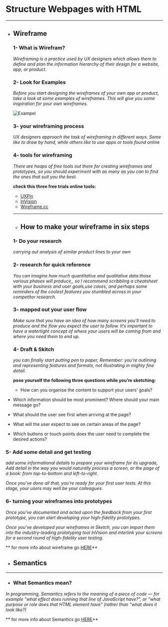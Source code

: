 # Structure Webpages with HTML
---------------------------------
- ## **Wireframe**


  ### 1- What is Wirefram?

  *Wireframing is a practice used by UX designers which allows them to define and plan the information hierarchy of their design for a website, app, or product.*

  ### 2- Look for Examples 

   *Before you start designing the wireframes of your own app or product, take a look at some examples of wireframes. This will give you some inspiration for your own wireframes.*


   ![Exampel](https://d33wubrfki0l68.cloudfront.net/dbb80f2f6a5dafa25f702ad00bc429057fb59cec/52716/en/blog/uploads/versions/samuel-student-wireframe---x----972-715x---.png)

   ### 3- your wireframing process

   *UX designers approach the task of wireframing in different ways. Some like to draw by hand, while others like to use apps or tools found online*

   ### 4- tools for wireframing

   *There are heaps of free tools out there for creating wireframes and prototypes, so you should experiment with as many as you can to find the ones that suit you the best.*

   **check this three free trials online tools:**
   - [UXPin](https://www.uxpin.com/)
   - [InVision](https://www.invisionapp.com/)
   - [Wireframe.cc](https://wireframe.cc/)

   -------------

   - ## **How to make your wireframe in six steps**


   ### 1- Do your research

   *carrying out analysis of similar product lines to your own*

   ### 2- research for quick reference
   
  *You can imagine how much quantitative and qualitative data those various phases will produce,, so I recommend scribbling a cheatsheet with your business and user goals,use cases, and perhaps some reminders of the coolest features you stumbled across in your competitor research.*

  ### 3- mapped out your user flow

  *Make sure that you have an idea of how many screens you’ll need to produce and the flow you expect the user to follow. It’s important to have a watertight concept of where your users will be coming from  and where you need them to end up.*

  ### 4- Draft & Skitch 

  *you can finally start putting pen to paper, Remember: you’re outlining and representing features and formats, not illustrating in mighty fine detail.*

  **pose yourself the following three questions while you’re sketching:**
  
  - How can you organise the content to support your users’ goals?
- Which information should be most prominent? Where should your main message go? 
- What should the user see first when arriving at the page?
- What will the user expect to see on certain areas of the page?
- Which buttons or touch points does the user need to complete the desired actions?

### 5- Add some detail and get testing

*add some informational details to prepare your wireframe for its upgrade, Add detail in the way you would naturally process a screen, or the page of a book: from top-to-bottom and left-to-right.*

*Once you’ve done all that, you’re ready for your first user tests. At this stage, your users may well be your colleagues.*

### 6- turning your wireframes into prototypes

*Once you’ve documented and acted upon the feedback from your first prototype, you can start developing your high-fidelity prototypes.*

*Once you’ve developed your wireframes in Sketch, you can import them into the industry-leading prototyping tool InVision and interlink your screens for a second round of high-fidelity user testing.*

** for more info about wireframe go [HERE](https://careerfoundry.com/en/blog/ux-design/how-to-create-your-first-wireframe/)**

- ## **Semantics**
-----

- ###  What Semantics mean?

*In programming, Semantics refers to the meaning of a piece of code — for example "what effect does running that line of JavaScript have?", or "what purpose or role does that HTML element have" (rather than "what does it look like?)*

** for more info about Semantics go [HERE](https://developer.mozilla.org/en-US/docs/Glossary/Semantics)**

 




 


